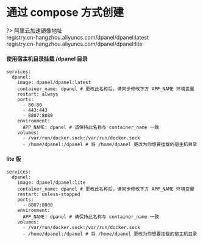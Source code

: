 # 通过 compose 方式创建

?> 阿里云加速镜像地址 \
registry.cn-hangzhou.aliyuncs.com/dpanel/dpanel:latest \
registry.cn-hangzhou.aliyuncs.com/dpanel/dpanel:lite

#### 使用宿主机目录挂载 /dpanel 目录 

```
services:
  dpanel:
    image: dpanel/dpanel:latest
    container_name: dpanel # 更改此名称后，请同步修改下方 APP_NAME 环境变量
    restart: always
    ports:
      - 80:80
      - 443:443
      - 8807:8080
    environment:
      APP_NAME: dpanel # 请保持此名称与 container_name 一致
    volumes:
      - /var/run/docker.sock:/var/run/docker.sock
      - /home/dpanel:/dpanel # 将 /home/dpanel 更改为你想要挂载的宿主机目录
```

#### lite 版

```
services:
  dpanel:
    image: dpanel/dpanel:lite
    container_name: dpanel # 更改此名称后，请同步修改下方 APP_NAME 环境变量
    restart: unless-stopped
    ports:
      - 8807:8080
    environment:
      APP_NAME: dpanel # 请保持此名称与 container_name 一致
    volumes:
      - /var/run/docker.sock:/var/run/docker.sock
      - /home/dpanel:/dpanel # 将 /home/dpanel 更改为你想要挂载的宿主机目录
```

